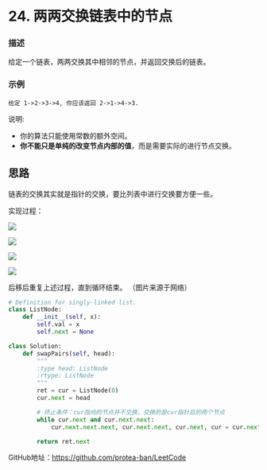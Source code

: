 # 24. 两两交换链表中的节点

### 描述

给定一个链表，两两交换其中相邻的节点，并返回交换后的链表。

### 示例

    给定 1->2->3->4, 你应该返回 2->1->4->3.
   
说明:

- 你的算法只能使用常数的额外空间。
- **你不能只是单纯的改变节点内部的值**，而是需要实际的进行节点交换。

## 思路

链表的交换其实就是指针的交换，要比列表中进行交换要方便一些。

实现过程：

![](http://pdg1wvjcw.bkt.clouddn.com/image/blog/leetcode24_1.jpg)

![](http://pdg1wvjcw.bkt.clouddn.com/image/blog/leetcode24_2.jpg)

![](http://pdg1wvjcw.bkt.clouddn.com/image/blog/leetcode24_3.jpg)

![](http://pdg1wvjcw.bkt.clouddn.com/image/blog/leetcode24_4.jpg)

后移后重复上述过程，直到循环结束。 （图片来源于网络）

```python
# Definition for singly-linked list.
class ListNode:
    def __init__(self, x):
        self.val = x
        self.next = None

class Solution:
    def swapPairs(self, head):
        """
        :type head: ListNode
        :rtype: ListNode
        """
        ret = cur = ListNode(0)
        cur.next = head

        # 终止条件：cur指向的节点并不交换，交换的是cur指针后的两个节点
        while cur.next and cur.next.next:
            cur.next.next.next, cur.next.next, cur.next, cur = cur.next, cur.next.next.next, cur.next.next, cur.next

        return ret.next

```

GitHub地址：https://github.com/protea-ban/LeetCode